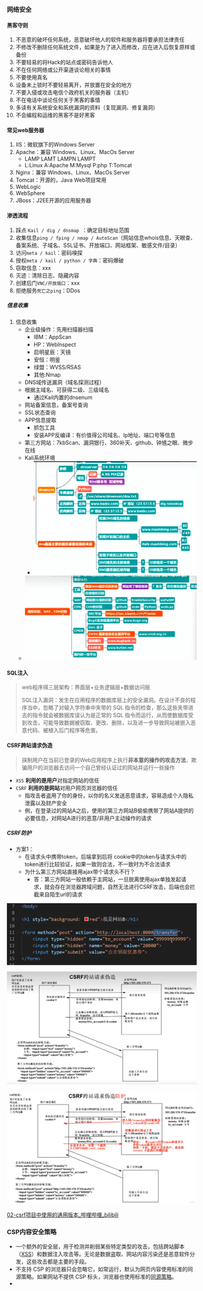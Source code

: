 ### 网络安全

#### 黑客守则

1. 不恶意的破坏任何系统，恶意破坏他人的软件和服务器将要承担法律责任
2. 不修改不删除任何系统文件，如果是为了进入而修改，应在进入后恢复原样或备份
3. 不要轻易的将Hack的站点或密码告诉他人
4. 不在任何网络或公开渠道谈论相关的事情
5. 不要使用真名
6. 设备未上锁时不要轻易离开，并放置在安全的地方
7. 不要入侵或攻击电信个政府机关的服务器（主机）
8. 不在电话中谈论任何关于黑客的事情
9. 多读有关系统安全和系统漏洞的资料（复现漏洞、修复漏洞）
10. 不会编程和运维的黑客不是好黑客



#### 常见web服务器

1. IIS：微软旗下的Windows Server
2. Apache：兼容 Windows、Linux、MacOs Server
   - LAMP  LAMT  LAMPN    LAMPT
   - L:Linux   A:Apache    M:Mysql   P:php    T:Tomcat
3. Nginx：兼容 Windows、Linux、MacOs Server
4. Tomcat：开源的，Java Web项目常用
5. WebLogic
6. WebSphere
7. JBoss：J2EE开源的应用服务器



#### 渗透流程

1. 踩点 `Kail / dig / dnsmap `：确定目标地址范围
2. 收集信息` ping / fping / nmap / AutoScan `（网站信息whois信息、天眼查、备案系统、子域名、SSL证书、开放端口、网站框架、敏感文件/目录）
3. 访问`meta / kail`：密码嗅探
4. 授权`meta / kail / python / 字典`：密码爆破
5. 窃取信息：xxx
6. 灭迹：清除日志、隐藏内容
7. 创建后门`VNC/开放端口`：xxx
8. 拒绝服务`死亡之ping`：DDos



##### 信息收集

1. 信息收集
   - 企业级操作：先用扫描器扫描
     - IBM：AppScan
     - HP：WebInspect
     - 启明星辰：天镜
     - 安恒：明鉴
     - 绿盟：WVSS/RSAS
     - 其他:Nmap
   - DNS域传送漏洞（域名探测过程）
   - 根据主域名、可获得二级、三级域名
     - 通过Kail内置的dnsenum
   - 网站备案信息，备案号查询
   - SSL状态查询
   - APP信息提取
     - 抓包工具
     - 安装APP反编译：有价值得公司域名、Ip地址、端口号等信息
   - 第三方网站：7kbScan、漏洞银行、360补天、github、钟馗之眼、微步在线
   - Kali系统环境
     - ![image-20221105232326560](images/网络安全/image-20221105232326560.png)
   - ![image-20221105233407986](images/网络安全/image-20221105233407986.png)







#### SQL注入

> web程序得三层架构：界面层+业务逻辑层+数据访问层
>
> SQL注入漏洞：发生在应用程序的数据库层上的安全漏洞。在设计不良的程序当中，忽略了对输入字符串中夹带的 SQL 指令的检查，那么这些夹带进去的指令就会被数据库误认为是正常的 SQL 指令而运行，从而使数据库受到攻击，可能导致数据被窃取、更改、删除，以及进一步导致网站被嵌入恶意代码、被植入后门程序等危害。



#### CSRF跨站请求伪造

> 挟制用户在当前已登录的Web应用程序上执行**非本意的操作的攻击方法**、欺骗用户的浏览器去访问一个自己曾经认证过的网站并运行一些操作

- `XSS` **利用的是用户**对指定网站的信任
- `CSRF` **利用的是网站**对用户网页浏览器的信任
  - 指攻击者盗用了你的身份，以你的名义发送恶意请求，容易造成个人隐私泄露以及财产安全
  - 例，在登录过的网站A之后，使用的第三方网站B偷偷携带了网站A提供的必要信息，对网站A进行的恶意/非用户主动操作的请求

##### CSRF防护

- 方案1：
  - 在请求头中携带token，后端拿到后将 cookie中的token与请求头中的token进行比较验证，如果一致则合法，不一致时为不合法请求
  - 为什么第三方网站直接用ajax带个请求头不行？
    - 答：第三方网站一般依赖于主网站，一旦脱离使用ajax单独发起请求，就会存在浏览器跨域问题，自然无法进行CSRF攻击，后端也会拦截来自陌生url的请求

![image-20230302171738551](images/网络安全/image-20230302171738551.png)

![image-20230302180754460](images/网络安全/image-20230302180754460.png)

![image-20230302183647045](images/网络安全/image-20230302183647045.png)



[02-csrf项目中使用的通用版本_哔哩哔哩_bilibili](https://www.bilibili.com/video/BV13V411b7jH?p=181&spm_id_from=pageDriver&vd_source=49059bedc59884104ea6ef0a6e552378)









### CSP内容安全策略

- 一个额外的安全层，用于检测并削弱某些特定类型的攻击，包括跨站脚本（[XSS](https://developer.mozilla.org/zh-CN/docs/Glossary/Cross-site_scripting)）和数据注入攻击等。无论是数据盗取、网站内容污染还是恶意软件分发，这些攻击都是主要的手段。
- 不支持 CSP 的浏览器只会忽略它，如常运行，默认为网页内容使用标准的同源策略。如果网站不提供 CSP 标头，浏览器也使用标准的[同源策略](https://developer.mozilla.org/zh-CN/docs/Web/Security/Same-origin_policy)。
- 

